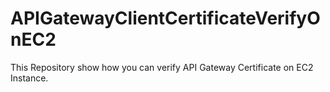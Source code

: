 # APIGatewayClientCertificateVerifyOnEC2
This Repository show how you can verify API Gateway Certificate on EC2 Instance.
